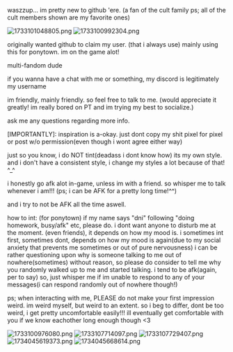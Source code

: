 waszzup... im pretty new to github 'ere.
(a fan of the cult family ps; all of the cult members shown are my favorite ones)



![1733101048805.png](https://github.com/user-attachments/assets/7c566ec6-b394-4d3b-8b44-eca02d38c0ee)
![1733100992304.png](https://github.com/user-attachments/assets/67114ca7-da2a-49cb-8fc8-a69aca081b88)





originally wanted github to claim my user. (that i always use) mainly using this for ponytown.  im on the game alot!

multi-fandom dude

if you wanna have a chat with me or something, my discord is legitimately my username

im friendly, mainly friendly.
so feel free to talk to me. (would appreciate it greatly! im really bored on PT and im trying my best to socialize.)

ask me any questions regarding more info.

[IMPORTANTLY]: inspiration is a-okay. just dont copy my shit pixel for pixel or post w/o permission(even though i wont agree either way)

just so you know, i do NOT tint(deadass i dont know how) its my own style. and i don't have a consistent style, i change my styles a lot because of that! ^_^

i honestly go afk alot in-game, unless im with a friend. so whisper me to talk whenever i am!!! (ps; i can be AFK for a pretty long time!^^)

and i try to not be AFK all the time aswell.

how to int: (for ponytown)
if my name says "dni" following "doing homework, busy/afk" etc, please do. i dont want anyone to disturb me at the moment. (even friends), it depends on how my mood is.
i sometimes int first, sometimes dont, depends on how my mood is again(due to my social anxiety that prevents me sometimes or out of pure nervousness)
i can be rather questioning upon why is someone talking to me out of nowhere(sometimes) without reason, so please do consider to tell me why you randomly walked up to me and started talking.
i tend to be afk(again, per to say) so, just whisper me if im unable to respond to any of your messages(i can respond randomly out of nowhere though!)

ps; when interacting with me, PLEASE do not make your first impression weird. im weird myself, but weird to an extent. so i beg to differ, dont be too weird, i get pretty uncomfortable easily!!! ill eventually get comfortable with you if we know eachother long enough though <3

![1733100976080.png](https://github.com/user-attachments/assets/d77425df-0255-4a87-85b7-41de4b240575)
![1733107714097.png](https://github.com/user-attachments/assets/3ae10fc1-3220-4e29-aa2c-05a52678c3fc)
![1733107729407.png](https://github.com/user-attachments/assets/bb59f575-f37d-466d-a975-a09d1db10909)
![1734045619373.png](https://github.com/user-attachments/assets/bf133508-e9f0-482a-b1ee-c657216056b1)
![1734045668614.png](https://github.com/user-attachments/assets/4db9a80d-072d-4c69-805d-3a853f04dba3)


